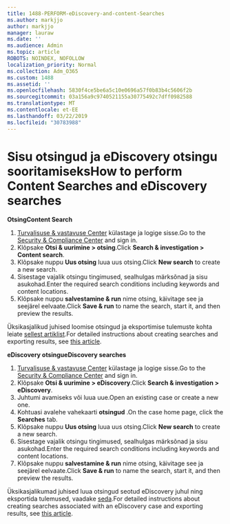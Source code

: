 ```yaml
---
title: 1488-PERFORM-eDiscovery-and-content-Searches
ms.author: markjjo
author: markjjo
manager: lauraw
ms.date: ''
ms.audience: Admin
ms.topic: article
ROBOTS: NOINDEX, NOFOLLOW
localization_priority: Normal
ms.collection: Adm_O365
ms.custom: 1488
ms.assetid: ''
ms.openlocfilehash: 5830f4ce5be6a5c10e0696a57f0b83b4c5606f2b
ms.sourcegitcommit: 03a156a9c9740521155a30775492c7dff0982588
ms.translationtype: MT
ms.contentlocale: et-EE
ms.lasthandoff: 03/22/2019
ms.locfileid: "30783988"
---
```

# <a name="how-to-perform-content-searches-and-ediscovery-searches"></a><span data-ttu-id="4370c-102">Sisu otsingud ja eDiscovery otsingu sooritamiseks</span><span class="sxs-lookup"><span data-stu-id="4370c-102">How to perform Content Searches and eDiscovery searches</span></span>

<span data-ttu-id="4370c-103">**Otsing**</span><span class="sxs-lookup"><span data-stu-id="4370c-103">**Content Search**</span></span>

1. <span data-ttu-id="4370c-104">[Turvalisuse & vastavuse Center](https://protection.office.com) külastage ja logige sisse.</span><span class="sxs-lookup"><span data-stu-id="4370c-104">Go to the [Security & Compliance Center](https://protection.office.com) and sign in.</span></span>
2. <span data-ttu-id="4370c-105">Klõpsake **Otsi & uurimine > otsing**.</span><span class="sxs-lookup"><span data-stu-id="4370c-105">Click **Search & investigation > Content search**.</span></span>
3. <span data-ttu-id="4370c-106">Klõpsake nuppu **Uus otsing** luua uus otsing.</span><span class="sxs-lookup"><span data-stu-id="4370c-106">Click **New search** to create a new search.</span></span>
4. <span data-ttu-id="4370c-107">Sisestage vajalik otsingu tingimused, sealhulgas märksõnad ja sisu asukohad.</span><span class="sxs-lookup"><span data-stu-id="4370c-107">Enter the required search conditions including keywords and content locations.</span></span>  
5. <span data-ttu-id="4370c-108">Klõpsake nuppu **salvestamine & run** nime otsing, käivitage see ja seejärel eelvaate.</span><span class="sxs-lookup"><span data-stu-id="4370c-108">Click **Save & run** to name the search, start it, and then preview the results.</span></span> 
 
<span data-ttu-id="4370c-109">Üksikasjalikud juhised loomise otsingud ja eksportimise tulemuste kohta leiate [sellest artiklist](https://docs.microsoft.com/office365/securitycompliance/content-search).</span><span class="sxs-lookup"><span data-stu-id="4370c-109">For detailed instructions about creating searches and exporting results, see [this article](https://docs.microsoft.com/office365/securitycompliance/content-search).</span></span>

<span data-ttu-id="4370c-110">**eDiscovery otsingu**</span><span class="sxs-lookup"><span data-stu-id="4370c-110">**eDiscovery searches**</span></span>

1. <span data-ttu-id="4370c-111">[Turvalisuse & vastavuse Center](https://protection.office.com) külastage ja logige sisse.</span><span class="sxs-lookup"><span data-stu-id="4370c-111">Go to the [Security & Compliance Center](https://protection.office.com) and sign in.</span></span>
2. <span data-ttu-id="4370c-112">Klõpsake **Otsi & uurimine > eDiscovery**.</span><span class="sxs-lookup"><span data-stu-id="4370c-112">Click **Search & investigation > eDiscovery**.</span></span>
3. <span data-ttu-id="4370c-113">Juhtumi avamiseks või luua uue.</span><span class="sxs-lookup"><span data-stu-id="4370c-113">Open an existing case or create a new one.</span></span>
4. <span data-ttu-id="4370c-114">Kohtuasi avalehe vahekaarti **otsingud** .</span><span class="sxs-lookup"><span data-stu-id="4370c-114">On the case home page, click the **Searches** tab.</span></span>  
5. <span data-ttu-id="4370c-115">Klõpsake nuppu **Uus otsing** luua uus otsing.</span><span class="sxs-lookup"><span data-stu-id="4370c-115">Click **New search** to create a new search.</span></span>
6. <span data-ttu-id="4370c-116">Sisestage vajalik otsingu tingimused, sealhulgas märksõnad ja sisu asukohad.</span><span class="sxs-lookup"><span data-stu-id="4370c-116">Enter the required search conditions including keywords and content locations.</span></span>  
7. <span data-ttu-id="4370c-117">Klõpsake nuppu **salvestamine & run** nime otsing, käivitage see ja seejärel eelvaate.</span><span class="sxs-lookup"><span data-stu-id="4370c-117">Click **Save & run** to name the search, start it, and then preview the results.</span></span>

<span data-ttu-id="4370c-118">Üksikasjalikumad juhised luua otsingud seotud eDiscovery juhul ning eksportida tulemused, vaadake [seda](https://docs.microsoft.com/office365/securitycompliance/ediscovery-cases).</span><span class="sxs-lookup"><span data-stu-id="4370c-118">For detailed instructions about creating searches associated with an eDiscovery case and exporting results, see [this article](https://docs.microsoft.com/office365/securitycompliance/ediscovery-cases).</span></span>
